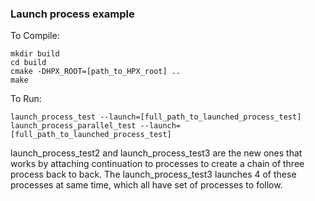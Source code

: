 ### Launch process example

To Compile:
````
mkdir build
cd build
cmake -DHPX_ROOT=[path_to_HPX_root] ..
make
````

To Run:
````
launch_process_test --launch=[full_path_to_launched_process_test]
launch_process_parallel_test --launch=[full_path_to_launched_process_test]
````

launch_process_test2 and launch_process_test3 are the new ones that works by attaching 
continuation to processes to create a chain of three process back to back. 
The launch_process_test3 launches 4 of these processes at same time, which all have 
set of processes to follow. 